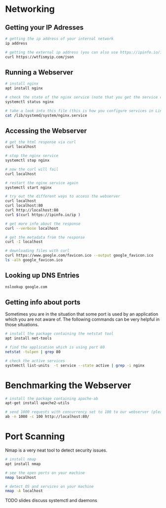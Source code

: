# Networking

## Getting your IP Adresses

```bash
# getting the ip address of your internal network
ip address

# getting the external ip address (you can also use https://ipinfo.io/ip ;) )
curl https://wtfismyip.com/json
```

## Running a Webserver

```bash
# install nginx
apt install nginx

# check the state of the nginx service (note that you get the service config file with this command)
systemctl status nginx

# take a look into this file (this is how you configure services in Linux, but that is out of scope for this training)
cat /lib/systemd/system/nginx.service
```

## Accessing the Webserver

```bash
# get the html response via curl
curl localhost

# stop the nginx service
systemctl stop nginx

# now the curl will fail
curl localhost

# restart the nginx service again
systemctl start nginx

# try out the different ways to access the webserver
curl localhost
curl localhost:80
curl http://localhost:80
curl $(curl https://ipinfo.io/ip )

# get more info about the response
curl --verbose localhost

# get the metadata from the response
curl -I localhost

# downloading files with curl
curl https://www.google.com/favicon.ico --output google_favicon.ico
ls -alh google_favicon.ico
```

## Looking up DNS Entries

```bash
nslookup google.com
```

## Getting info about ports

Sometimes you are in the situation that some port is used by an application which you are not aware of. The following commands can be very helpful in those situations.
```bash
# install the package containing the netstat tool
apt install net-tools

# find the application which is using port 80
netstat -tulpen | grep 80

# check the active services
systemctl list-units  -t service --state active | grep -i nginx
```

# Benchmarking the Webserver

```bash
# install the package containing apache-ab
apt-get install apache2-utils

# send 1000 requests with concurrency set to 100 to our webserver (please note the last `/`, apache-ab is a little bit picky here)
ab -n 1000 -c 100 http://localhost:80/
```

# Port Scanning

Nmap is a very neat tool to detect security issues.
```bash
# install nmap
apt install nmap

# see the open ports on your machine
nmap localhost

# detect OS and services on your machine
nmap -A localhost
```

TODO slides discuss systemctl and daemons
